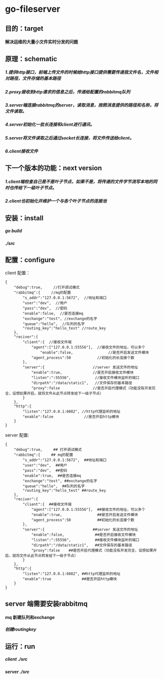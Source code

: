 # go-fileserver

## 目的：target

#### 解决运维的大量小文件实时分发的问题
      
## 原理：schematic 
##### 1.提供http接口，前端上传文件的时候给http接口提供需要传递我文件名，文件相对路径，文件存储的基本路径
##### 2.proxy接收到http请求的信息之后，传递给配置的rabbitmq队列
##### 3.server端连接rabbitmq的server，读取消息，按照消息提供的路径和名称，将文件读取。
##### 4.server初始化一批长连接和client进行通讯。
##### 5.server将文件读取之后通过socket长连接，将文件传送给client。
##### 6.client接收文件

    
## 下一个版本的功能：next version
##### 1.client端检查自己是不是叶子节点，如果不是，将传递的文件字节流写本地的同时也传给下一级叶子节点。
##### 2.client也初始化并维护一个与各个叶子节点的连接池
    
    
## 安装：install 
##### go build 
##### ./src 
    
    
## 配置：configure

client 配置：

    {
		"debug":true,     //打开调试模式
		"rabbitmq":{     //mq的配置
			"s_addr":"127.0.0.1:5672",  //地址和端口
			"user":"dev",  //用户
			"pass":"dev",  //密码
			"enable":false,  //是否连接mq
			"exchange":"test", //exchange的名字
			"queue":"hello",  //队列的名字
			"routing_key":"hello_test" //route_key
   		},
   		"reciver":{
       		"client":{  //接收文件端
           		"agent":["127.0.0.1:55556"],  //接收文件的地址，可以多个
	                "enable":false,                //是否开启发送文件模块
        	   	"agent_process":50            //初始化的长连接个数
       		},  
	       	"server":{                      //server 发送文件的地址
        		"enable":true,              //是否开启接收文件模块
           		"listen":":55556",           //接收文件模块监听的端口
	           	"dirpath":"/data/static1",   //文件保存的基本路径
        	   	"proxy":false               //是否开启代理模式（功能没有开发完全，设想如果开启，就将文件从此节点转发给下一级子节点）
	       	}   
   		},
		"http":{
			"listen":"127.0.0.1:6082", //http代理监听的地址
			"enable":false              //是否开启http模块
   		}
    }
    
server 配置:

    {
		"debug":true,     ## 打开调试模式
		"rabbitmq":{     ## mq的配置
			"s_addr":"127.0.0.1:5672",  ##地址和端口
			"user":"dev",  ##用户
			"pass":"dev",  ##密码
			"enable":true,  ##是否连接mq
			"exchange":"test", ##exchange的名字
			"queue":"hello",  ##队列的名字
			"routing_key":"hello_test" ##route_key
		},
		"reciver":{
			"client":{  ##接收文件端
				"agent":["127.0.0.1:55556"],  ##接收文件的地址，可以多个
				"enable":true,                ##是否开启发送文件模块
				"agent_process":50            ##初始化的长连接个数
			},
			"server":{                      ##server 发送文件的地址
				"enable":false,              ##是否开启接收文件模块
				"listen":":55556",           ##接收文件模块监听的端口
				"dirpath":"/data/static1",   ##文件保存的基本路径
				"proxy":false    ##是否开启代理模式（功能没有开发完全，设想如果开启，就将文件从此节点转发给下一级子节点）
			}
		},
		"http":{
			"listen":"127.0.0.1:6082", ##http代理监听的地址
			"enable":true              ##是否开启http模块
		}
    }
    
## server 端需要安装rabbitmq<br>

#### mq 新建队列和exchange <br>
##### 创建routingkey  <br>
## 运行：run<br>
##### client ./src<br>
 
##### server ./src<br>
    
    
